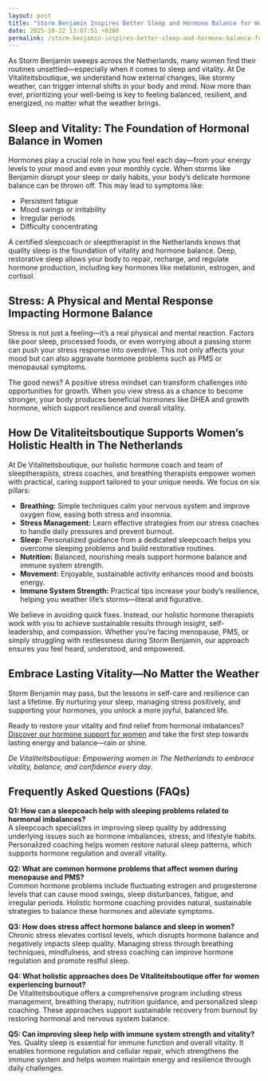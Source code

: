 ```yaml
---
layout: post
title: "Storm Benjamin Inspires Better Sleep and Hormone Balance for Women"
date: 2025-10-22 13:07:51 +0200
permalink: /storm-benjamin-inspires-better-sleep-and-hormone-balance-for-women/
---
```

As Storm Benjamin sweeps across the Netherlands, many women find their routines unsettled—especially when it comes to sleep and vitality. At De Vitaliteitsboutique, we understand how external changes, like stormy weather, can trigger internal shifts in your body and mind. Now more than ever, prioritizing your well-being is key to feeling balanced, resilient, and energized, no matter what the weather brings.

## Sleep and Vitality: The Foundation of Hormonal Balance in Women

Hormones play a crucial role in how you feel each day—from your energy levels to your mood and even your monthly cycle. When storms like Benjamin disrupt your sleep or daily habits, your body’s delicate hormone balance can be thrown off. This may lead to symptoms like:

- Persistent fatigue
- Mood swings or irritability
- Irregular periods
- Difficulty concentrating

A certified sleepcoach or sleeptherapist in the Netherlands knows that quality sleep is the foundation of vitality and hormone balance. Deep, restorative sleep allows your body to repair, recharge, and regulate hormone production, including key hormones like melatonin, estrogen, and cortisol.

## Stress: A Physical and Mental Response Impacting Hormone Balance

Stress is not just a feeling—it’s a real physical and mental reaction. Factors like poor sleep, processed foods, or even worrying about a passing storm can push your stress response into overdrive. This not only affects your mood but can also aggravate hormone problems such as PMS or menopausal symptoms.

The good news? A positive stress mindset can transform challenges into opportunities for growth. When you view stress as a chance to become stronger, your body produces beneficial hormones like DHEA and growth hormone, which support resilience and overall vitality.

## How De Vitaliteitsboutique Supports Women’s Holistic Health in The Netherlands

At De Vitaliteitsboutique, our holistic hormone coach and team of sleeptherapists, stress coaches, and breathing therapists empower women with practical, caring support tailored to your unique needs. We focus on six pillars:

- **Breathing:** Simple techniques calm your nervous system and improve oxygen flow, easing both stress and insomnia.
- **Stress Management:** Learn effective strategies from our stress coaches to handle daily pressures and prevent burnout.
- **Sleep:** Personalized guidance from a dedicated sleepcoach helps you overcome sleeping problems and build restorative routines.
- **Nutrition:** Balanced, nourishing meals support hormone balance and immune system strength.
- **Movement:** Enjoyable, sustainable activity enhances mood and boosts energy.
- **Immune System Strength:** Practical tips increase your body’s resilience, helping you weather life’s storms—literal and figurative.

We believe in avoiding quick fixes. Instead, our holistic hormone therapists work with you to achieve sustainable results through insight, self-leadership, and compassion. Whether you’re facing menopause, PMS, or simply struggling with restlessness during Storm Benjamin, our approach ensures you feel heard, understood, and empowered.

## Embrace Lasting Vitality—No Matter the Weather

Storm Benjamin may pass, but the lessons in self-care and resilience can last a lifetime. By nurturing your sleep, managing stress positively, and supporting your hormones, you unlock a more joyful, balanced life.

Ready to restore your vitality and find relief from hormonal imbalances? [Discover our hormone support for women](https://devitaliteitsboutique.nl/hulp-hormonale-klachten/) and take the first step towards lasting energy and balance—rain or shine.

*De Vitaliteitsboutique: Empowering women in The Netherlands to embrace vitality, balance, and confidence every day.*

## Frequently Asked Questions (FAQs)

**Q1: How can a sleepcoach help with sleeping problems related to hormonal imbalances?**  
A sleepcoach specializes in improving sleep quality by addressing underlying issues such as hormone imbalances, stress, and lifestyle habits. Personalized coaching helps women restore natural sleep patterns, which supports hormone regulation and overall vitality.

**Q2: What are common hormone problems that affect women during menopause and PMS?**  
Common hormone problems include fluctuating estrogen and progesterone levels that can cause mood swings, sleep disturbances, fatigue, and irregular periods. Holistic hormone coaching provides natural, sustainable strategies to balance these hormones and alleviate symptoms.

**Q3: How does stress affect hormone balance and sleep in women?**  
Chronic stress elevates cortisol levels, which disrupts hormone balance and negatively impacts sleep quality. Managing stress through breathing techniques, mindfulness, and stress coaching can improve hormone regulation and promote restful sleep.

**Q4: What holistic approaches does De Vitaliteitsboutique offer for women experiencing burnout?**  
De Vitaliteitsboutique offers a comprehensive program including stress management, breathing therapy, nutrition guidance, and personalized sleep coaching. These approaches support sustainable recovery from burnout by restoring hormonal and nervous system balance.

**Q5: Can improving sleep help with immune system strength and vitality?**  
Yes. Quality sleep is essential for immune function and overall vitality. It enables hormone regulation and cellular repair, which strengthens the immune system and helps women maintain energy and resilience through daily challenges.

<script type="application/ld+json">
{
  "@context": "https://schema.org",
  "@type": "BlogPosting",
  "headline": "Storm Benjamin Inspires Better Sleep and Hormone Balance for Women",
  "description": "Discover how Storm Benjamin impacts women's sleep and hormone balance and how De Vitaliteitsboutique supports holistic vitality through sleep coaching, stress management, and hormone therapy in The Netherlands.",
  "author": {
    "@type": "Person",
    "name": "De Vitaliteitsboutique",
    "description": "At De Vitaliteitsboutique, we empower women to enhance their vitality through personalized, practical guidance in six key areas: breathing, stress management, sleep, nutrition, movement, and immune system strength."
  },
  "publisher": {
    "@type": "Person",
    "name": "De Vitaliteitsboutique"
  },
  "datePublished": "2024-04-27",
  "mainEntityOfPage": {
    "@type": "WebPage",
    "@id": "https://devitaliteitsboutique.nl/blog/storm-benjamin-better-sleep-hormones"
  },
  "keywords": "Sleepcoach, Sleeptherapist, Hormone therapist, Hormone expert, Stress therapist, stress coach, breathing therapist, Holistic hormone coach, Vitality, Sleeping problems, Hormone problems, Menopause, PMS, Hormone balance, Sleep and hormones, Holistic therapist, insomnia, Women's holistic health, Burnout prevention for women, Work-life balance for women, The Netherlands",
  "articleBody": "As Storm Benjamin sweeps across the Netherlands, many women find their routines unsettled—especially when it comes to sleep and vitality. At De Vitaliteitsboutique, we understand how external changes, like stormy weather, can trigger internal shifts in your body and mind. Now more than ever, prioritizing your well-being is key to feeling balanced, resilient, and energized, no matter what the weather brings.\n\nHormones play a crucial role in how you feel each day—from your energy levels to your mood and even your monthly cycle. When storms like Benjamin disrupt your sleep or daily habits, your body’s delicate hormone balance can be thrown off. This may lead to symptoms like persistent fatigue, mood swings or irritability, irregular periods, and difficulty concentrating.\n\nA certified sleepcoach or sleeptherapist in the Netherlands knows that quality sleep is the foundation of vitality and hormone balance. Deep, restorative sleep allows your body to repair, recharge, and regulate hormone production, including key hormones like melatonin, estrogen, and cortisol.\n\nStress is not just a feeling—it’s a real physical and mental reaction. Factors like poor sleep, processed foods, or even worrying about a passing storm can push your stress response into overdrive. This not only affects your mood but can also aggravate hormone problems such as PMS or menopausal symptoms.\n\nThe good news? A positive stress mindset can transform challenges into opportunities for growth. When you view stress as a chance to become stronger, your body produces beneficial hormones like DHEA and growth hormone, which support resilience and overall vitality.\n\nAt De Vitaliteitsboutique, our holistic hormone coach and team of sleeptherapists, stress coaches, and breathing therapists empower women with practical, caring support tailored to your unique needs. We focus on six pillars: breathing, stress management, sleep, nutrition, movement, and immune system strength. We believe in avoiding quick fixes, working towards sustainable results through insight, self-leadership, and compassion.\n\nStorm Benjamin may pass, but the lessons in self-care and resilience can last a lifetime. By nurturing your sleep, managing stress positively, and supporting your hormones, you unlock a more joyful, balanced life."
}
</script>

<script type="application/ld+json">
{
  "@context": "https://schema.org",
  "@type": "FAQPage",
  "mainEntity": [
    {
      "@type": "Question",
      "name": "How can a sleepcoach help with sleeping problems related to hormonal imbalances?",
      "acceptedAnswer": {
        "@type": "Answer",
        "text": "A sleepcoach specializes in improving sleep quality by addressing underlying issues such as hormone imbalances, stress, and lifestyle habits. Personalized coaching helps women restore natural sleep patterns, which supports hormone regulation and overall vitality."
      }
    },
    {
      "@type": "Question",
      "name": "What are common hormone problems that affect women during menopause and PMS?",
      "acceptedAnswer": {
        "@type": "Answer",
        "text": "Common hormone problems include fluctuating estrogen and progesterone levels that can cause mood swings, sleep disturbances, fatigue, and irregular periods. Holistic hormone coaching provides natural, sustainable strategies to balance these hormones and alleviate symptoms."
      }
    },
    {
      "@type": "Question",
      "name": "How does stress affect hormone balance and sleep in women?",
      "acceptedAnswer": {
        "@type": "Answer",
        "text": "Chronic stress elevates cortisol levels, which disrupts hormone balance and negatively impacts sleep quality. Managing stress through breathing techniques, mindfulness, and stress coaching can improve hormone regulation and promote restful sleep."
      }
    },
    {
      "@type": "Question",
      "name": "What holistic approaches does De Vitaliteitsboutique offer for women experiencing burnout?",
      "acceptedAnswer": {
        "@type": "Answer",
        "text": "De Vitaliteitsboutique offers a comprehensive program including stress management, breathing therapy, nutrition guidance, and personalized sleep coaching. These approaches support sustainable recovery from burnout by restoring hormonal and nervous system balance."
      }
    },
    {
      "@type": "Question",
      "name": "Can improving sleep help with immune system strength and vitality?",
      "acceptedAnswer": {
        "@type": "Answer",
        "text": "Yes. Quality sleep is essential for immune function and overall vitality. It enables hormone regulation and cellular repair, which strengthens the immune system and helps women maintain energy and resilience through daily challenges."
      }
    }
  ]
}
</script>